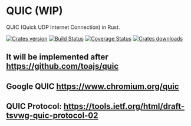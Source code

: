 QUIC (WIP)
====
QUIC (Quick UDP Internet Connection) in Rust.

[![Crates version][version-image]][version-url]
[![Build Status][travis-image]][travis-url]
[![Coverage Status][coveralls-image]][coveralls-url]
[![Crates downloads][downloads-image]][downloads-url]

## It will be implemented after https://github.com/toajs/quic

## Google QUIC https://www.chromium.org/quic

## QUIC Protocol: https://tools.ietf.org/html/draft-tsvwg-quic-protocol-02

[version-image]: https://img.shields.io/crates/v/quic.svg
[version-url]: https://crates.io/crates/quic

[travis-image]: http://img.shields.io/travis/iorust/quic.svg
[travis-url]: https://travis-ci.org/iorust/quic

[coveralls-image]: https://coveralls.io/repos/github/iorust/quic/badge.svg?branch=master
[coveralls-url]: https://coveralls.io/github/iorust/quic?branch=master

[downloads-image]: https://img.shields.io/crates/d/quic.svg
[downloads-url]: https://crates.io/crates/quic
